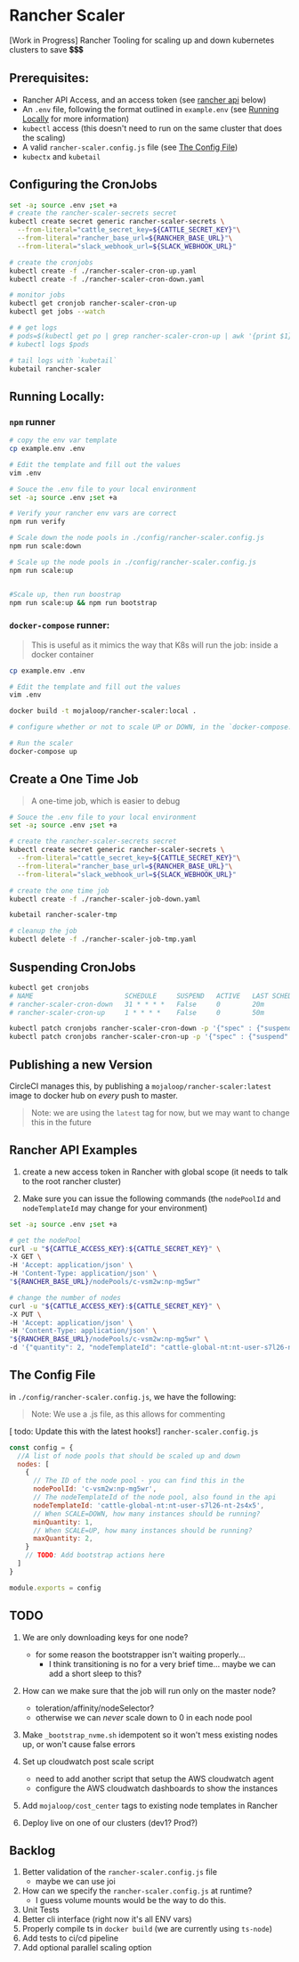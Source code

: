 # Rancher Scaler

[Work in Progress] Rancher Tooling for scaling up and down kubernetes clusters to save 💲💲💲

## Prerequisites:

- Rancher API Access, and an access token (see [rancher api](#rancher-api-examples) below)
- An `.env` file, following the format outlined in `example.env` (see [Running Locally](#Running-Locally) for more information)
- `kubectl` access (this doesn't need to run on the same cluster that does the scaling)
- A valid `rancher-scaler.config.js` file (see [The Config File](#The-Config-File))
- `kubectx` and `kubetail`

## Configuring the CronJobs

```bash
set -a; source .env ;set +a
# create the rancher-scaler-secrets secret
kubectl create secret generic rancher-scaler-secrets \
  --from-literal="cattle_secret_key=${CATTLE_SECRET_KEY}"\
  --from-literal="rancher_base_url=${RANCHER_BASE_URL}"\
  --from-literal="slack_webhook_url=${SLACK_WEBHOOK_URL}"

# create the cronjobs
kubectl create -f ./rancher-scaler-cron-up.yaml
kubectl create -f ./rancher-scaler-cron-down.yaml

# monitor jobs
kubectl get cronjob rancher-scaler-cron-up
kubectl get jobs --watch

# # get logs
# pods=$(kubectl get po | grep rancher-scaler-cron-up | awk '{print $1}')
# kubectl logs $pods

# tail logs with `kubetail`
kubetail rancher-scaler
```

## Running Locally:

### `npm` runner

```bash
# copy the env var template
cp example.env .env

# Edit the template and fill out the values
vim .env

# Souce the .env file to your local environment
set -a; source .env ;set +a

# Verify your rancher env vars are correct
npm run verify

# Scale down the node pools in ./config/rancher-scaler.config.js
npm run scale:down

# Scale up the node pools in ./config/rancher-scaler.config.js
npm run scale:up


#Scale up, then run boostrap
npm run scale:up && npm run bootstrap

```

### `docker-compose` runner:
> This is useful as it mimics the way that K8s will run the job: inside a docker container

```bash
cp example.env .env

# Edit the template and fill out the values
vim .env

docker build -t mojaloop/rancher-scaler:local .

# configure whether or not to scale UP or DOWN, in the `docker-compose.yml` file

# Run the scaler
docker-compose up
```

## Create a One Time Job

> A one-time job, which is easier to debug

```bash
# Souce the .env file to your local environment
set -a; source .env ;set +a

# create the rancher-scaler-secrets secret
kubectl create secret generic rancher-scaler-secrets \
  --from-literal="cattle_secret_key=${CATTLE_SECRET_KEY}"\
  --from-literal="rancher_base_url=${RANCHER_BASE_URL}"\
  --from-literal="slack_webhook_url=${SLACK_WEBHOOK_URL}"

# create the one time job
kubectl create -f ./rancher-scaler-job-down.yaml

kubetail rancher-scaler-tmp

# cleanup the job
kubectl delete -f ./rancher-scaler-job-tmp.yaml
```

## Suspending CronJobs

```bash
kubectl get cronjobs
# NAME                       SCHEDULE     SUSPEND   ACTIVE   LAST SCHEDULE   AGE
# rancher-scaler-cron-down   31 * * * *   False     0        20m             37h
# rancher-scaler-cron-up     1 * * * *    False     0        50m             37h

kubectl patch cronjobs rancher-scaler-cron-down -p '{"spec" : {"suspend" : true }}'
kubectl patch cronjobs rancher-scaler-cron-up -p '{"spec" : {"suspend" : true }}'
```

## Publishing a new Version

CircleCI manages this, by publishing a `mojaloop/rancher-scaler:latest` image to docker hub on _every_ push to master.

> Note: we are using the `latest` tag for now, but we may want to change this in the future

## Rancher API Examples

1. create a new access token in Rancher with global scope (it needs to talk to the root rancher cluster)

2. Make sure you can issue the following commands (the `nodePoolId` and `nodeTemplateId` may change for your environment)

```bash
set -a; source .env ;set +a

# get the nodePool
curl -u "${CATTLE_ACCESS_KEY}:${CATTLE_SECRET_KEY}" \
-X GET \
-H 'Accept: application/json' \
-H 'Content-Type: application/json' \
"${RANCHER_BASE_URL}/nodePools/c-vsm2w:np-mg5wr" 

# change the number of nodes
curl -u "${CATTLE_ACCESS_KEY}:${CATTLE_SECRET_KEY}" \
-X PUT \
-H 'Accept: application/json' \
-H 'Content-Type: application/json' \
"${RANCHER_BASE_URL}/nodePools/c-vsm2w:np-mg5wr" \
-d '{"quantity": 2, "nodeTemplateId": "cattle-global-nt:nt-user-s7l26-nt-2s4x5"}'
```

## The Config File

in `./config/rancher-scaler.config.js`, we have the following:

> Note: We use a .js file, as this allows for commenting 

[ todo: Update this with the latest hooks!]
`rancher-scaler.config.js`
```js
const config = {
  //A list of node pools that should be scaled up and down
  nodes: [
    {
      // The ID of the node pool - you can find this in the 
      nodePoolId: 'c-vsm2w:np-mg5wr',
      // The nodeTemplateId of the node pool, also found in the api
      nodeTemplateId: 'cattle-global-nt:nt-user-s7l26-nt-2s4x5',
      // When SCALE=DOWN, how many instances should be running?
      minQuantity: 1,
      // When SCALE=UP, how many instances should be running?
      maxQuantity: 2,
    }
    // TODO: Add bootstrap actions here
  ]
}

module.exports = config
```

## TODO

1. We are only downloading keys for one node?
    - for some reason the bootstrapper isn't waiting properly...
      - I think transitioning is no for a very brief time... maybe we can add a short sleep to this?
1. How can we make sure that the job will run only on the master node?
    - toleration/affinity/nodeSelector?
    - otherwise we can _never_ scale down to 0 in each node pool
1. Make `_bootstrap_nvme.sh` idempotent so it won't mess existing nodes up, or won't cause false errors
1. Set up cloudwatch post scale script  
    - need to add another script that setup the AWS cloudwatch agent
    - configure the AWS cloudwatch dashboards to show the instances

1. Add `mojaloop/cost_center` tags to existing node templates in Rancher
1. Deploy live on one of our clusters (dev1? Prod?)

## Backlog

1. Better validation of the `rancher-scaler.config.js` file
    - maybe we can use joi
1. How can we specify the `rancher-scaler.config.js` at runtime?
    - I guess volume mounts would be the way to do this.
1. Unit Tests
1. Better cli interface (right now it's all ENV vars)
1. Properly compile ts in `docker build` (we are currently using `ts-node`)
1. Add tests to ci/cd pipeline
1. Add optional parallel scaling option
